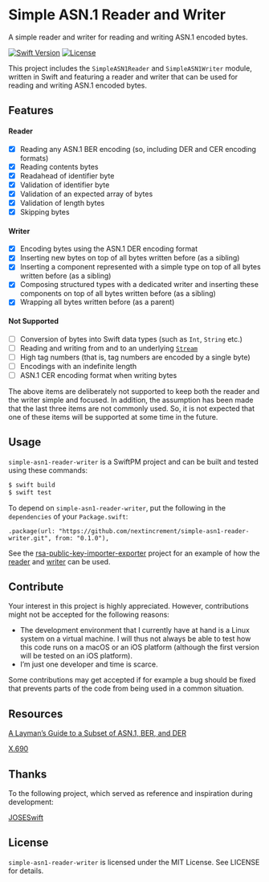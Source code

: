 # Simple ASN.1 Reader and Writer

A simple reader and writer for reading and writing ASN.1 encoded bytes.

[![Swift Version][swift-image]][swift-url] [![License][license-image]][license-url]

This project includes the `SimpleASN1Reader` and `SimpleASN1Writer` module, written in Swift and featuring a reader and writer that can be used for reading and writing ASN.1 encoded bytes.

## Features

#### Reader
- [x] Reading any ASN.1 BER encoding (so, including DER and CER encoding formats)
- [x] Reading contents bytes
- [x] Readahead of identifier byte
- [x] Validation of identifier byte
- [x] Validation of an expected array of bytes
- [x] Validation of length bytes
- [x] Skipping bytes

#### Writer
- [x] Encoding bytes using the ASN.1 DER encoding format
- [x] Inserting new bytes on top of all bytes written before (as a sibling)
- [x] Inserting a component represented with a simple type on top of all bytes written before (as a sibling)
- [x] Composing structured types with a dedicated writer and inserting these components on top of all bytes written before (as a sibling)
- [x] Wrapping all bytes written before (as a parent)

#### Not Supported
- [ ] Conversion of bytes into Swift data types (such as `Int`, `String` etc.)
- [ ] Reading and writing from and to an underlying [`Stream`](https://developer.apple.com/documentation/foundation/stream)
- [ ] High tag numbers (that is, tag numbers are encoded by a single byte)
- [ ] Encodings with an indefinite length
- [ ] ASN.1 CER encoding format when writing bytes

The above items are deliberately not supported to keep both the reader and the writer simple and focused. In addition, the assumption has been made that the last three items are not commonly used. So, it is not expected that one of these items will be supported at some time in the future.

## Usage

`simple-asn1-reader-writer` is a SwiftPM project and can be built and tested using these commands:

```bash
$ swift build
$ swift test
```

To depend on `simple-asn1-reader-writer`, put the following in the `dependencies` of your `Package.swift`:

    .package(url: "https://github.com/nextincrement/simple-asn1-reader-writer.git", from: "0.1.0"),

See the [rsa-public-key-importer-exporter](https://github.com/nextincrement/rsa-public-key-importer-exporter) project for an example of how the [reader](https://github.com/nextincrement/rsa-public-key-importer-exporter/blob/master/Sources/RSAPublicKeyImporter/RSAPublicKeyImporter.swift) and [writer](https://github.com/nextincrement/rsa-public-key-importer-exporter/blob/master/Sources/RSAPublicKeyExporter/RSAPublicKeyExporter.swift) can be used.

## Contribute

Your interest in this project is highly appreciated. However, contributions might not be accepted for the following reasons:
- The development environment that I currently have at hand is a Linux system on a virtual machine. I will thus not always be able to test how this code runs on a macOS or an iOS platform (although the first version will be tested on an iOS platform).
- I’m just one developer and time is scarce.

Some contributions may get accepted if for example a bug should be fixed that prevents parts of the code from being used in a common situation.

## Resources

[A Layman’s Guide to a Subset of ASN.1, BER, and DER](http://luca.ntop.org/Teaching/Appunti/asn1.html)

[X.690](https://www.itu.int/rec/T-REC-X.690-201508-I/en)

## Thanks
To the following project, which served as reference and inspiration during development:

[JOSESwift](https://github.com/airsidemobile/JOSESwift)


## License
`simple-asn1-reader-writer` is licensed under the MIT License. See LICENSE for details.

[swift-image]:https://img.shields.io/badge/swift-5.0-orange.svg
[swift-url]:https://swift.org/
[license-image]: https://img.shields.io/badge/License-MIT-blue.svg
[license-url]: LICENSE
